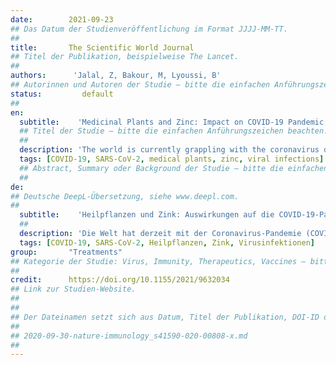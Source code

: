 ```yaml
---
date:        2021-09-23
## Das Datum der Studienveröffentlichung im Format JJJJ-MM-TT.
##
title:       The Scientific World Journal 
## Titel der Publikation, beispielweise The Lancet.
##
authors:      'Jalal, Z, Bakour, M, Lyoussi, B'
## Autorinnen und Autoren der Studie – bitte die einfachen Anführungszeichen beachten!
status:         default
##
en:
  subtitle:    'Medicinal Plants and Zinc: Impact on COVID-19 Pandemic'
  ## Titel der Studie – bitte die einfachen Anführungszeichen beachten!
  ##
  description: 'The world is currently grappling with the coronavirus disease (COVID-19) pandemic, caused by severe acute respiratory syndrome coronavirus 2 (SARS-CoV-2). The infection can cause fever, a dry cough, fatigue, severe pneumonia, respiratory distress syndrome, and in some cases death. There is currently no effective antiviral SARS-CoV-2 drug. To reduce the number of infections and deaths, it is critical to focus on strengthening immunity. This review aims to conduct a comprehensive search on the previous studies using Google Scholar, ScienceDirect, Medline, PubMed, and Scopus for the collection of research papers based on the role of zinc in the immune system, the antiviral activity of zinc, the effect of zinc supplementation in respiratory infections, the therapeutic approaches against viral infections based on medicinal plants, and the role of plants’ bioactive molecules in fighting viral infections. In conclusion, we highlighted the pivotal role of zinc in antiviral immunity and we suggested the bioactive molecules derived from medicinal plants as a search matrix for the development of anti-SARS-CoV-2 drugs.'
  tags: [COVID-19, SARS-CoV-2, medical plants, zinc, viral infections]
  ## Abstract, Summary oder Background der Studie – bitte die einfachen Anführungszeichen beachten!
  ##
de: 
## Deutsche DeepL-Übersetzung, siehe www.deepl.com.
##
  subtitle:    'Heilpflanzen und Zink: Auswirkungen auf die COVID-19-Pandemie'
  ##
  description: 'Die Welt hat derzeit mit der Coronavirus-Pandemie (COVID-19) zu kämpfen, die durch das schwere akute respiratorische Syndrom Coronavirus 2 (SARS-CoV-2) verursacht wird. Die Infektion kann zu Fieber, trockenem Husten, Müdigkeit, schwerer Lungenentzündung, Atemnotsyndrom und in einigen Fällen zum Tod führen. Derzeit gibt es kein wirksames antivirales SARS-CoV-2-Medikament. Um die Zahl der Infektionen und Todesfälle zu verringern, ist entscheidend, sich auf die Stärkung der Immunität zu konzentrieren. Diese Übersichtsarbeit zielt darauf ab, eine umfassende Suche nach früheren Studien mit Hilfe von Google Scholar, ScienceDirect, Medline, PubMed und Scopus durchzuführen, um Forschungsarbeiten über die Rolle von Zink im Immunsystem, die antivirale Aktivität von Zink, die Wirkung einer Zinksupplementierung bei Atemwegsinfektionen, die therapeutischen Ansätze gegen Virusinfektionen auf der Grundlage von Heilpflanzen und die Rolle bioaktiver Pflanzenmoleküle bei der Bekämpfung von Virusinfektionen zu sammeln. Abschließend haben wir die zentrale Rolle von Zink bei der antiviralen Immunität hervorgehoben und die bioaktiven Moleküle aus Heilpflanzen als Suchmatrix für die Entwicklung von Medikamenten gegen SARS-CoV-2 vorgeschlagen.'
  tags: [COVID-19, SARS-CoV-2, Heilpflanzen, Zink, Virusinfektionen]
group:       "Treatments"
## Kategorie der Studie: Virus, Immunity, Therapeutics, Vaccines – bitte die Anführungszeichen beachten!
##
credit:      https://doi.org/10.1155/2021/9632034
## Link zur Studien-Website.
##
##
## Der Dateinamen setzt sich aus Datum, Titel der Publikation, DOI-ID der Studie (nach dem letzten Slash) und der Dateiendung zusammen. Bitte den Unterstrich vor der DOI-ID beachten!
##
## 2020-09-30-nature-immunology_s41590-020-00808-x.md
##
---
```

<object data="{{ page.link }}" style='height:calc(100vh - 400px); width: 100%' type='application/pdf'></object>